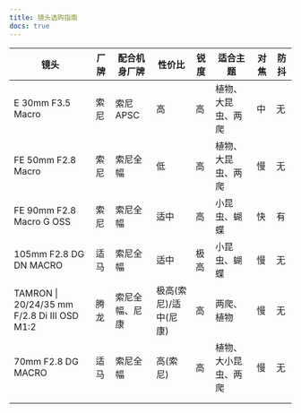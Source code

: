 ```yaml
---
title: 镜头选购指南
docs: true
---
```


| 镜头                                          | 厂牌  | 配合机身厂牌  | 性价比           | 锐度  | 适合主题       | 对焦  | 防抖  |
| ------------------------------------------- | --- | ------- | ------------- | --- | ---------- | --- | --- |
| E 30mm F3.5 Macro                           | 索尼  | 索尼APSC  | 高             | 高   | 植物、大昆虫、两爬  | 中   | 无   |
| FE 50mm F2.8 Macro                          | 索尼  | 索尼全幅    | 低             | 高   | 植物、大昆虫、两爬  | 慢   | 无   |
| FE 90mm F2.8 Macro G OSS                    | 索尼  | 索尼全幅    | 适中            | 高   | 小昆虫、蝴蝶     | 快   | 有   |
| 105mm F2.8 DG DN MACRO                      | 适马  | 索尼全幅    | 适中            | 极高  | 小昆虫、蝴蝶     | 慢   | 无   |
| TAMRON \| 20/24/35 mm F/2.8 Di III OSD M1:2 | 腾龙  | 索尼全幅、尼康 | 极高(索尼)/适中(尼康) | 高   | 两爬、植物      | 慢   | 无   |
| 70mm F2.8 DG MACRO                          | 适马  | 索尼全幅    | 高(索尼)         | 高   | 植物、大小昆虫、两爬 | 慢   | 无   |
|                                             |     |         |               |     |            |     |     |
|                                             |     |         |               |     |            |     |     |
